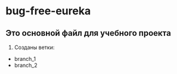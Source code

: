 # bug-free-eureka
## Это основной файл для учебного проекта
1. Созданы ветки:
* branch_1
* branch_2
